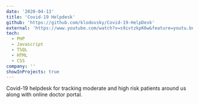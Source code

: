 ```yaml
---
date: '2020-04-13'
title: 'Covid-19 Helpdesk'
github: 'https://github.com/klodovsky/Covid-19-HelpDesk'
external: 'https://www.youtube.com/watch?v=s9ivtzkpK6w&feature=youtu.be'
tech:
  - PHP
  - Javascript
  - TSQL
  - HTML
  - CSS
company: ''
showInProjects: true
---
```


Covid-19 helpdesk for tracking moderate and high risk patients around us along with online doctor portal.
